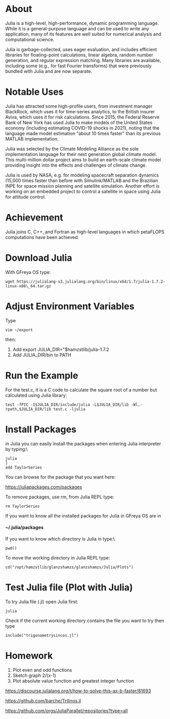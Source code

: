 # About
Julia is a high-level, high-performance, dynamic programming language. While it is a general-purpose language and can be used to write any application, many of its features are well suited for numerical analysis and computational science.

Julia is garbage-collected, uses eager evaluation, and includes efficient libraries for floating-point calculations, linear algebra, random number generation, and regular expression matching. Many libraries are available, including some (e.g., for fast Fourier transforms) that were previously bundled with Julia and are now separate.

# Notable Uses
Julia has attracted some high-profile users, from investment manager BlackRock, which uses it for time-series analytics, to the British insurer Aviva, which uses it for risk calculations. Since 2015, the Federal Reserve Bank of New York has used Julia to make models of the United States economy (including estimating COVID-19 shocks in 2021), noting that the language made model estimation "about 10 times faster" than its previous MATLAB implementation. 

Julia was selected by the Climate Modeling Alliance as the sole implementation language for their next generation global climate model. This multi-million dollar project aims to build an earth-scale climate model providing insight into the effects and challenges of climate change.

Julia is used by NASA, e.g. for modeling spacecraft separation dynamics (15,000 times faster than before with Simulink/MATLAB and the Brazilian INPE for space mission planning and satellite simulation. Another effort is working on an embedded project to control a satellite in space using Julia for attitude control.

# Achievement
Julia joins C, C++, and Fortran as high-level languages in which petaFLOPS computations have been achieved. 

# Download Julia 
With GFreya OS type:
```
wget https://julialang-s3.julialang.org/bin/linux/x64/1.7/julia-1.7.2-linux-x86\_64.tar.gz
```

# Adjust Environment Variables
Type
```
vim ~/export
```
then:
1. Add export JULIA_DIR="$hamzstlib/julia-1.7.2
2. Add JULIA_DIR/bin to PATH

# Run the Example
For the test.c, it is a C code to calculate the square root of a number but calculated using Julia library:
```
test -fPIC -I$JULIA_DIR/include/julia -L$JULIA_DIR/lib -Wl,-rpath,$JULIA_DIR/lib test.c -ljulia
```

# Install Packages
in Julia you can easily install the packages when entering Julia interpreter by typing:\\
```
julia
]
add TaylorSeries
```
You can browse for the package that you want here:

https://juliapackages.com/packages
		
To remove packages, use rm, from Julia REPL type:
```
rm TaylorSeries
```

If you want to know all the installed packages for Julia in GFreya OS are in
#### ~/.julia/packages 

If you want to know which directory is Julia in type:\\
```
pwd()
```

To move the working directory in Julia REPL type:
```
cd("/opt/hamzstlib/glanzshamzs/glanzshamzs/Julia/Plots")
```

# Test Julia file (Plot with Julia)

To try Julia file (.jl) open Julia first:
```
julia

```

Check if the current working directory contains the file you want to try then type
```
include("trigonometrysincos.jl")
```

# Homework
1. Plot even and odd functions
2. Sketch graph 2/(x-1)
3. Plot absolute value function and greatest integer function

https://discourse.julialang.org/t/how-to-solve-this-ax-b-faster/81693

https://github.com/barche/Trilinos.jl

https://github.com/orgs/JuliaParallel/repositories?type=all
